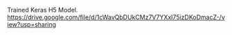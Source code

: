 Trained Keras H5 Model.
https://drive.google.com/file/d/1cWavQbDUkCMz7V7YXxI75izDKoDmacZ-/view?usp=sharing

